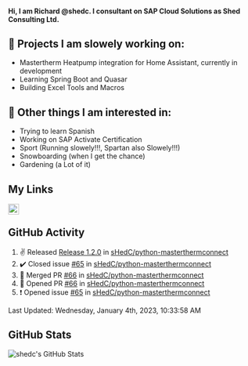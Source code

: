 #### Hi, I am Richard @shedc. I consultant on SAP Cloud Solutions as Shed Consulting Ltd.

## 👋 Projects I am slowely working on:
- Mastertherm Heatpump integration for Home Assistant, currently in development
- Learning Spring Boot and Quasar
- Building Excel Tools and Macros

## 👀 Other things I am interested in:
- Trying to learn Spanish
- Working on SAP Activate Certification
- Sport (Running slowely!!!, Spartan also Slowely!!!)
- Snowboarding (when I get the chance)
- Gardening (a Lot of it)

## My Links
[<img align="left" alt="shedc | LinkedIn" width="22px" src="https://cdn.jsdelivr.net/npm/simple-icons@v3/icons/linkedin.svg" />][linkedin]

<br/>

## GitHub Activity
<!--RECENT_ACTIVITY:start-->
1. ✌️ Released [Release 1.2.0](https://github.com/sHedC/python-masterthermconnect/releases/tag/1.2.0) in [sHedC/python-masterthermconnect](https://github.com/sHedC/python-masterthermconnect)
2. ✔️ Closed issue [#65](https://github.com/sHedC/python-masterthermconnect/issues/65) in [sHedC/python-masterthermconnect](https://github.com/sHedC/python-masterthermconnect)
3. 🎉 Merged PR [#66](https://github.com/sHedC/python-masterthermconnect/pull/66) in [sHedC/python-masterthermconnect](https://github.com/sHedC/python-masterthermconnect)
4. 💪 Opened PR [#66](https://github.com/sHedC/python-masterthermconnect/pull/66) in [sHedC/python-masterthermconnect](https://github.com/sHedC/python-masterthermconnect)
5. ❗️ Opened issue [#65](https://github.com/sHedC/python-masterthermconnect/issues/65) in [sHedC/python-masterthermconnect](https://github.com/sHedC/python-masterthermconnect)
<!--RECENT_ACTIVITY:end-->
<!--RECENT_ACTIVITY:last_update-->
Last Updated: Wednesday, January 4th, 2023, 10:33:58 AM
<!--RECENT_ACTIVITY:last_update_end-->

## GitHub Stats
<img align="left" alt="shedc's GitHub Stats" src="https://github-readme-stats.vercel.app/api?username=shedc&show_icons=true&hide_title=true" />

[linkedin]: https://www.linkedin.com/in/richard-holmes-3314251/
